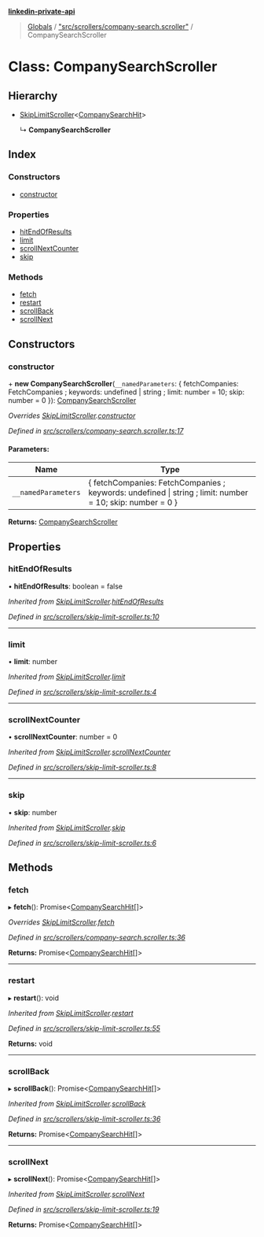 **[linkedin-private-api](../README.md)**

> [Globals](../globals.md) / ["src/scrollers/company-search.scroller"](../modules/_src_scrollers_company_search_scroller_.md) / CompanySearchScroller

# Class: CompanySearchScroller

## Hierarchy

* [SkipLimitScroller](_src_scrollers_skip_limit_scroller_.skiplimitscroller.md)<[CompanySearchHit](../interfaces/_src_entities_company_search_hit_entity_.companysearchhit.md)\>

  ↳ **CompanySearchScroller**

## Index

### Constructors

* [constructor](_src_scrollers_company_search_scroller_.companysearchscroller.md#constructor)

### Properties

* [hitEndOfResults](_src_scrollers_company_search_scroller_.companysearchscroller.md#hitendofresults)
* [limit](_src_scrollers_company_search_scroller_.companysearchscroller.md#limit)
* [scrollNextCounter](_src_scrollers_company_search_scroller_.companysearchscroller.md#scrollnextcounter)
* [skip](_src_scrollers_company_search_scroller_.companysearchscroller.md#skip)

### Methods

* [fetch](_src_scrollers_company_search_scroller_.companysearchscroller.md#fetch)
* [restart](_src_scrollers_company_search_scroller_.companysearchscroller.md#restart)
* [scrollBack](_src_scrollers_company_search_scroller_.companysearchscroller.md#scrollback)
* [scrollNext](_src_scrollers_company_search_scroller_.companysearchscroller.md#scrollnext)

## Constructors

### constructor

\+ **new CompanySearchScroller**(`__namedParameters`: { fetchCompanies: FetchCompanies ; keywords: undefined \| string ; limit: number = 10; skip: number = 0 }): [CompanySearchScroller](_src_scrollers_company_search_scroller_.companysearchscroller.md)

*Overrides [SkipLimitScroller](_src_scrollers_skip_limit_scroller_.skiplimitscroller.md).[constructor](_src_scrollers_skip_limit_scroller_.skiplimitscroller.md#constructor)*

*Defined in [src/scrollers/company-search.scroller.ts:17](https://github.com/cosiall/linkedin-private-api/blob/7ebb094/src/scrollers/company-search.scroller.ts#L17)*

#### Parameters:

Name | Type |
------ | ------ |
`__namedParameters` | { fetchCompanies: FetchCompanies ; keywords: undefined \| string ; limit: number = 10; skip: number = 0 } |

**Returns:** [CompanySearchScroller](_src_scrollers_company_search_scroller_.companysearchscroller.md)

## Properties

### hitEndOfResults

•  **hitEndOfResults**: boolean = false

*Inherited from [SkipLimitScroller](_src_scrollers_skip_limit_scroller_.skiplimitscroller.md).[hitEndOfResults](_src_scrollers_skip_limit_scroller_.skiplimitscroller.md#hitendofresults)*

*Defined in [src/scrollers/skip-limit-scroller.ts:10](https://github.com/cosiall/linkedin-private-api/blob/7ebb094/src/scrollers/skip-limit-scroller.ts#L10)*

___

### limit

•  **limit**: number

*Inherited from [SkipLimitScroller](_src_scrollers_skip_limit_scroller_.skiplimitscroller.md).[limit](_src_scrollers_skip_limit_scroller_.skiplimitscroller.md#limit)*

*Defined in [src/scrollers/skip-limit-scroller.ts:4](https://github.com/cosiall/linkedin-private-api/blob/7ebb094/src/scrollers/skip-limit-scroller.ts#L4)*

___

### scrollNextCounter

•  **scrollNextCounter**: number = 0

*Inherited from [SkipLimitScroller](_src_scrollers_skip_limit_scroller_.skiplimitscroller.md).[scrollNextCounter](_src_scrollers_skip_limit_scroller_.skiplimitscroller.md#scrollnextcounter)*

*Defined in [src/scrollers/skip-limit-scroller.ts:8](https://github.com/cosiall/linkedin-private-api/blob/7ebb094/src/scrollers/skip-limit-scroller.ts#L8)*

___

### skip

•  **skip**: number

*Inherited from [SkipLimitScroller](_src_scrollers_skip_limit_scroller_.skiplimitscroller.md).[skip](_src_scrollers_skip_limit_scroller_.skiplimitscroller.md#skip)*

*Defined in [src/scrollers/skip-limit-scroller.ts:6](https://github.com/cosiall/linkedin-private-api/blob/7ebb094/src/scrollers/skip-limit-scroller.ts#L6)*

## Methods

### fetch

▸ **fetch**(): Promise<[CompanySearchHit](../interfaces/_src_entities_company_search_hit_entity_.companysearchhit.md)[]\>

*Overrides [SkipLimitScroller](_src_scrollers_skip_limit_scroller_.skiplimitscroller.md).[fetch](_src_scrollers_skip_limit_scroller_.skiplimitscroller.md#fetch)*

*Defined in [src/scrollers/company-search.scroller.ts:36](https://github.com/cosiall/linkedin-private-api/blob/7ebb094/src/scrollers/company-search.scroller.ts#L36)*

**Returns:** Promise<[CompanySearchHit](../interfaces/_src_entities_company_search_hit_entity_.companysearchhit.md)[]\>

___

### restart

▸ **restart**(): void

*Inherited from [SkipLimitScroller](_src_scrollers_skip_limit_scroller_.skiplimitscroller.md).[restart](_src_scrollers_skip_limit_scroller_.skiplimitscroller.md#restart)*

*Defined in [src/scrollers/skip-limit-scroller.ts:55](https://github.com/cosiall/linkedin-private-api/blob/7ebb094/src/scrollers/skip-limit-scroller.ts#L55)*

**Returns:** void

___

### scrollBack

▸ **scrollBack**(): Promise<[CompanySearchHit](../interfaces/_src_entities_company_search_hit_entity_.companysearchhit.md)[]\>

*Inherited from [SkipLimitScroller](_src_scrollers_skip_limit_scroller_.skiplimitscroller.md).[scrollBack](_src_scrollers_skip_limit_scroller_.skiplimitscroller.md#scrollback)*

*Defined in [src/scrollers/skip-limit-scroller.ts:36](https://github.com/cosiall/linkedin-private-api/blob/7ebb094/src/scrollers/skip-limit-scroller.ts#L36)*

**Returns:** Promise<[CompanySearchHit](../interfaces/_src_entities_company_search_hit_entity_.companysearchhit.md)[]\>

___

### scrollNext

▸ **scrollNext**(): Promise<[CompanySearchHit](../interfaces/_src_entities_company_search_hit_entity_.companysearchhit.md)[]\>

*Inherited from [SkipLimitScroller](_src_scrollers_skip_limit_scroller_.skiplimitscroller.md).[scrollNext](_src_scrollers_skip_limit_scroller_.skiplimitscroller.md#scrollnext)*

*Defined in [src/scrollers/skip-limit-scroller.ts:19](https://github.com/cosiall/linkedin-private-api/blob/7ebb094/src/scrollers/skip-limit-scroller.ts#L19)*

**Returns:** Promise<[CompanySearchHit](../interfaces/_src_entities_company_search_hit_entity_.companysearchhit.md)[]\>
